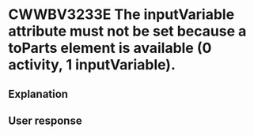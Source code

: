 # CWWBV3233E The inputVariable attribute must not be set because a toParts element is available (0 activity, 1 inputVariable).

## Explanation

## User response
